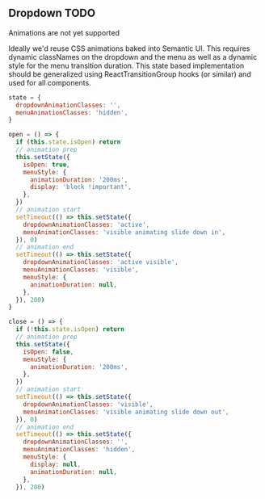 ## Dropdown TODO 
Animations are not yet supported

Ideally we'd reuse CSS animations baked into Semantic UI.
This requires dynamic classNames on the dropdown and the menu as well as a dynamic style for the menu transition duration.
This state based implementation should be generalized using ReactTransitionGroup hooks (or similar) and used for all components.

```jsx
state = {
  dropdownAnimationClasses: '',
  menuAnimationClasses: 'hidden',
}

open = () => {
  if (this.state.isOpen) return
  // animation prep
  this.setState({
    isOpen: true,
    menuStyle: {
      animationDuration: '200ms',
      display: 'block !important',
    },
  })
  // animation start
  setTimeout(() => this.setState({
    dropdownAnimationClasses: 'active',
    menuAnimationClasses: 'visible animating slide down in',
  }), 0)
  // animation end
  setTimeout(() => this.setState({
    dropdownAnimationClasses: 'active visible',
    menuAnimationClasses: 'visible',
    menuStyle: {
      animationDuration: null,
    },
  }), 200)
}

close = () => {
  if (!this.state.isOpen) return
  // animation prep
  this.setState({
    isOpen: false,
    menuStyle: {
      animationDuration: '200ms',
    },
  })
  // animation start
  setTimeout(() => this.setState({
    dropdownAnimationClasses: 'visible',
    menuAnimationClasses: 'visible animating slide down out',
  }), 0)
  // animation end
  setTimeout(() => this.setState({
    dropdownAnimationClasses: '',
    menuAnimationClasses: 'hidden',
    menuStyle: {
      display: null,
      animationDuration: null,
    },
  }), 200)
```
